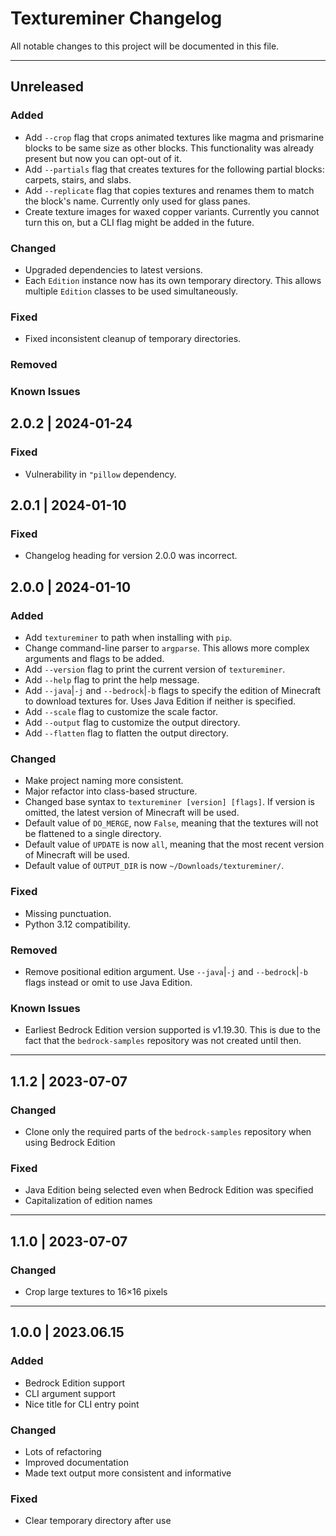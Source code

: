 # Textureminer Changelog

All notable changes to this project will be documented in this file.

---

## Unreleased

### Added

* Add `--crop` flag that crops animated textures like magma and prismarine blocks to be same size as other blocks. This functionality was already present but now you can opt-out of it.
* Add `--partials` flag that creates textures for the following partial blocks: carpets, stairs, and slabs.
* Add `--replicate` flag that copies textures and renames them to match the block's name. Currently only used for glass panes.
* Create texture images for waxed copper variants. Currently you cannot turn this on, but a CLI flag might be added in the future.

### Changed

* Upgraded dependencies to latest versions.
* Each `Edition` instance now has its own temporary directory. This allows multiple `Edition` classes to be used simultaneously.

### Fixed

* Fixed inconsistent cleanup of temporary directories.

### Removed

### Known Issues

## 2.0.2 | 2024-01-24

### Fixed

* Vulnerability in `"pillow` dependency.

## 2.0.1 | 2024-01-10

### Fixed

* Changelog heading for version 2.0.0 was incorrect.

## 2.0.0 | 2024-01-10

### Added

* Add `textureminer` to path when installing with `pip`.
* Change command-line parser to `argparse`. This allows more complex arguments and flags to be added.
* Add `--version` flag to print the current version of `textureminer`.
* Add `--help` flag to print the help message.
* Add `--java`|`-j` and `--bedrock`|`-b` flags to specify the edition of Minecraft to download textures for. Uses Java Edition if neither is specified.
* Add `--scale` flag to customize the scale factor.
* Add `--output` flag to customize the output directory.
* Add `--flatten` flag to flatten the output directory.

### Changed

* Make project naming more consistent.
* Major refactor into class-based structure.
* Changed base syntax to `textureminer [version] [flags]`. If version is omitted, the latest version of Minecraft will be used.
* Default value of `DO_MERGE`, now `False`, meaning that the textures will not be flattened to a single directory.
* Default value of `UPDATE` is now `all`, meaning that the most recent version of Minecraft will be used.
* Default value of `OUTPUT_DIR` is now `~/Downloads/textureminer/`.

### Fixed

* Missing punctuation.
* Python 3.12 compatibility.

### Removed

* Remove positional edition argument. Use `--java`|`-j` and `--bedrock`|`-b` flags instead or omit to use Java Edition.

### Known Issues

* Earliest Bedrock Edition version supported is v1.19.30. This is due to the fact that the `bedrock-samples` repository was not created until then.

---

## 1.1.2 | 2023-07-07

### Changed

* Clone only the required parts of the `bedrock-samples` repository when using Bedrock Edition

### Fixed

* Java Edition being selected even when Bedrock Edition was specified
* Capitalization of edition names

---

## 1.1.0 | 2023-07-07

### Changed

* Crop large textures to 16×16 pixels

---

## 1.0.0 | 2023.06.15

### Added

* Bedrock Edition support
* CLI argument support
* Nice title for CLI entry point

### Changed

* Lots of refactoring
* Improved documentation
* Made text output more consistent and informative

### Fixed

* Clear temporary directory after use
